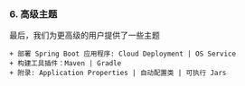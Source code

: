 ### 6. 高级主题
最后，我们为更高级的用户提供了一些主题

    + 部署 Spring Boot 应用程序: Cloud Deployment | OS Service
    + 构建工具插件：Maven | Gradle
    + 附录: Application Properties | 自动配置类 | 可执行 Jars